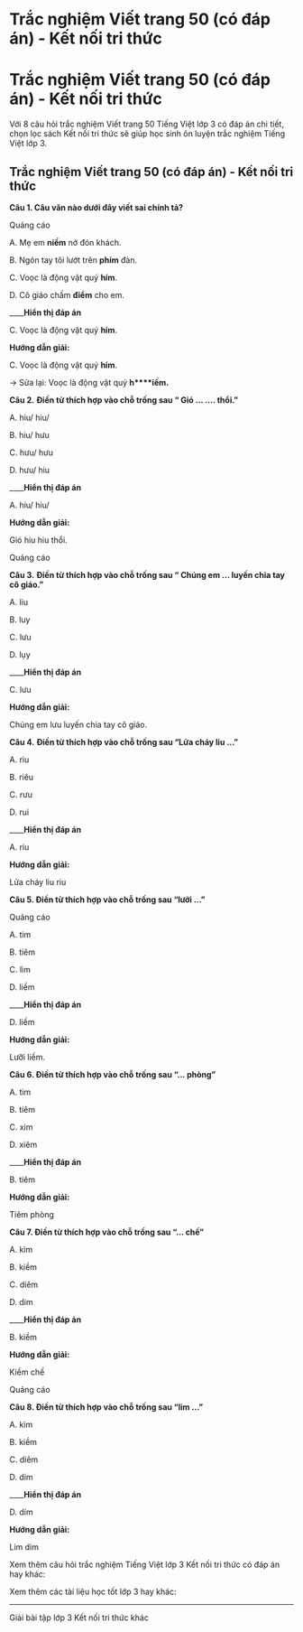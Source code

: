 # Trắc nghiệm Viết trang 50 (có đáp án) - Kết nối tri thức

# Trắc nghiệm Viết trang 50 (có đáp án) - Kết nối tri thức

Với 8 câu hỏi trắc nghiệm Viết trang 50 Tiếng Việt lớp 3 có đáp án chi tiết, chọn lọc sách Kết nối tri thức sẽ giúp học sinh ôn luyện trắc nghiệm Tiếng Việt lớp 3.

## Trắc nghiệm Viết trang 50 (có đáp án) - Kết nối tri thức

**Câu 1. Câu văn nào dưới đây viết sai chính tả?**

Quảng cáo

A. Mẹ em **niềm** nở đón khách.

B. Ngón tay tôi lướt trên **phím** đàn. 

C. Voọc là động vật quý **hím**.

D. Cô giáo chấm **điểm** cho em.

____**Hiển thị đáp án**

C. Voọc là động vật quý **hím**.

**Hướng dẫn giải:**

C. Voọc là động vật quý **hím**. 

→ Sửa lại: Voọc là động vật quý **h****iếm.**

**Câu 2.** **Điền từ thích hợp vào chỗ trống sau “ Gió ... .... thổi.”**

A. hiu/ hiu/

B. hiu/ hưu

C. hưu/ hưu

D. hưu/ hiu

____**Hiển thị đáp án**

A. hiu/ hiu/

**Hướng dẫn giải:**

Gió hiu hiu thổi. 

Quảng cáo

**Câu 3.** **Điền từ thích hợp vào chỗ trống sau “ Chúng em ... luyến chia tay cô giáo.”**

A. liu

B. luy

C. lưu

D. lụy

____**Hiển thị đáp án**

C. lưu

**Hướng dẫn giải:**

Chúng em lưu luyến chia tay cô giáo. 

**Câu 4.** **Điền từ thích hợp vào chỗ trống sau “Lửa cháy liu ...”**

A. riu

B. riêu

C. rưu

D. rui

____**Hiển thị đáp án**

A. riu

**Hướng dẫn giải:**

Lửa cháy liu riu 

**Câu 5. Điền từ thích hợp vào chỗ trống sau “lưỡi ...”**

Quảng cáo

A. tim

B. tiêm

C. lìm

D. liềm

____**Hiển thị đáp án**

D. liềm

**Hướng dẫn giải:**

Lưỡi liềm. 

**Câu 6. Điền từ thích hợp vào chỗ trống sau “... phòng”**

A. tim

B. tiêm

C. xim

D. xiêm

____**Hiển thị đáp án**

B. tiêm

**Hướng dẫn giải:**

Tiêm phòng 

**Câu 7. Điền từ thích hợp vào chỗ trống sau “... chế”**

A. kìm

B. kiềm

C. diêm

D. dim

____**Hiển thị đáp án**

B. kiềm

**Hướng dẫn giải:**

Kiềm chế

Quảng cáo

**Câu 8. Điền từ thích hợp vào chỗ trống sau “lim ...”**

A. kìm

B. kiềm

C. diêm

D. dim

____**Hiển thị đáp án**

D. dim

**Hướng dẫn giải:**

Lim dim 

Xem thêm câu hỏi trắc nghiệm Tiếng Việt lớp 3 Kết nối tri thức có đáp án hay khác:

Xem thêm các tài liệu học tốt lớp 3 hay khác:

* * *

Giải bài tập lớp 3 Kết nối tri thức khác
